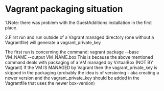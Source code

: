 # Vagrant packaging situation

1.Note: there was problem with the GuestAdditions installation in the first place.

2.First run and run outside of a Vagrant managed directory (one without a Vagrantfile) will generate a vagrant_private_key

The first run is concerning the command: vagrant package --base VM_NAME --output VM_NAME.box
This is because the above mentioned command deals with packaging of a VM managed by VirtualBox (NOT BY Vagrant)
If the VM IS MANAGED by Vagrant then the vagrant_private_key is skipped in the packaging (probably the idea is of versioning - aka creating a newer version and the vagrant_private_key should be added in the Vagrantfile that uses the newer box-version)
